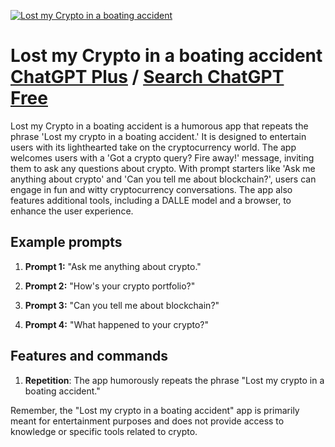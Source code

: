 
[![Lost my Crypto in a boating accident](https://files.oaiusercontent.com/file-2VwedqGPWOZClxWjnWWxHm60?se=2123-10-18T01%3A29%3A26Z&sp=r&sv=2021-08-06&sr=b&rscc=max-age%3D31536000%2C%20immutable&rscd=attachment%3B%20filename%3Def6d9c00-6fec-468a-962a-d53a1d494b78.png&sig=3jshHuQ1x8oCn%2BL4pNZIIOYi%2BPF9XcP1qI%2BVPec8Zt8%3D)](https://chat.openai.com/g/g-F7OYsmkDb-lost-my-crypto-in-a-boating-accident)

# Lost my Crypto in a boating accident [ChatGPT Plus](https://chat.openai.com/g/g-F7OYsmkDb-lost-my-crypto-in-a-boating-accident) / [Search ChatGPT Free](https://gptcall.net/index.html#/?search=Lost%20my%20Crypto%20in%20a%20boating%20accident)

Lost my Crypto in a boating accident is a humorous app that repeats the phrase 'Lost my crypto in a boating accident.' It is designed to entertain users with its lighthearted take on the cryptocurrency world. The app welcomes users with a 'Got a crypto query? Fire away!' message, inviting them to ask any questions about crypto. With prompt starters like 'Ask me anything about crypto' and 'Can you tell me about blockchain?', users can engage in fun and witty cryptocurrency conversations. The app also features additional tools, including a DALLE model and a browser, to enhance the user experience.

## Example prompts

1. **Prompt 1:** "Ask me anything about crypto."

2. **Prompt 2:** "How's your crypto portfolio?"

3. **Prompt 3:** "Can you tell me about blockchain?"

4. **Prompt 4:** "What happened to your crypto?"

## Features and commands

1. **Repetition**: The app humorously repeats the phrase "Lost my crypto in a boating accident."

Remember, the "Lost my crypto in a boating accident" app is primarily meant for entertainment purposes and does not provide access to knowledge or specific tools related to crypto.


